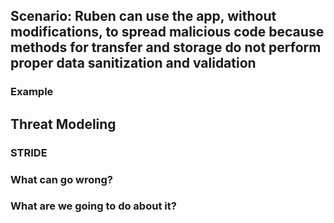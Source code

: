 ## Scenario: Ruben can use the app, without modifications, to spread malicious code because methods for transfer and storage do not perform proper data sanitization and validation

### Example

## Threat Modeling

### STRIDE

### What can go wrong?

### What are we going to do about it?